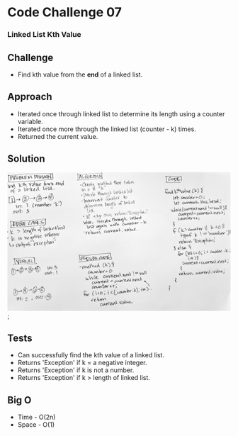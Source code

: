 # Code Challenge 07
### Linked List Kth Value

## Challenge
* Find kth value from the **end** of a linked list.

## Approach
* Iterated once through linked list to determine its length using a counter variable.
* Iterated once more through the linked list (counter - k) times.
* Returned the current value.

## Solution
![Whiteboard](whiteboard.jpg);

## Tests
* Can successfully find the kth value of a linked list.
* Returns 'Exception' if k = a negative integer.
* Returns 'Exception' if k is not a number.
* Returns 'Exception' if k > length of linked list.

## Big O
* Time - O(2n)
* Space - O(1)
